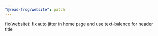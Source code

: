 ```yaml
---
"@read-frog/website": patch
---
```


fix(website): fix auto jitter in home page and use text-balence for header title
